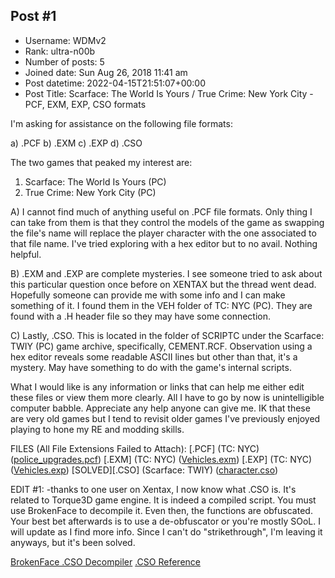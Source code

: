 ## Post #1
- Username: WDMv2
- Rank: ultra-n00b
- Number of posts: 5
- Joined date: Sun Aug 26, 2018 11:41 am
- Post datetime: 2022-04-15T21:51:07+00:00
- Post Title: Scarface: The World Is Yours / True Crime: New York City - PCF, EXM, EXP, CSO formats

I'm asking for assistance on the following file formats:

a) .PCF
b) .EXM
c) .EXP
d) .CSO

The two games that peaked my interest are:

1) Scarface: The World Is Yours (PC)
2) True Crime: New York City (PC)

A) I cannot find much of anything useful on .PCF file formats. Only thing I can take from them is that they control the models of the game as swapping the file's name will replace the player character with the one associated to that file name. I've tried exploring with a hex editor but to no avail. Nothing helpful.

B) .EXM and .EXP are complete mysteries. I see someone tried to ask about this particular question once before on XENTAX but the thread went dead. Hopefully someone can provide me with some info and I can make something of it. I found them in the VEH folder of TC: NYC (PC). They are found with a .H header file so they may have some connection.

C) Lastly, .CSO. This is located in the folder of SCRIPTC under the Scarface: TWIY (PC) game archive, specifically, CEMENT.RCF. Observation using a hex editor reveals some readable ASCII lines but other than that, it's a mystery. May have something to do with the game's internal scripts.



What I would like is any information or links that can help me either edit these files or view them more clearly. All I have to go by now is unintelligible computer babble. Appreciate any help anyone can give me. IK that these are very old games but I tend to revisit older games I've previously enjoyed playing to hone my RE and modding skills.

FILES (All File Extensions Failed to Attach):
[.PCF] (TC: NYC) ([police_upgrades.pcf](https://www.mediafire.com/file/4933dgez4p6qysb/police_upgrades.pcf/file))
[.EXM] (TC: NYC) ([Vehicles.exm](https://www.mediafire.com/file/auu7jotl8t4hbnq/Vehicles.exm/file))
[.EXP] (TC: NYC) ([Vehicles.exp](https://www.mediafire.com/file/hw89t07m3ia5r4n/Vehicles.exp/file))
[SOLVED][.CSO] (Scarface: TWIY) ([character.cso](https://www.mediafire.com/file/c362ylrcc70oujh/character.cso/file))



EDIT #1:
-thanks to one user on Xentax, I now know what .CSO is. It's related to Torque3D game engine. It is indeed a compiled script. You must use BrokenFace to decompile it. Even then, the functions are obfuscated. Your best bet afterwards is to use a de-obfuscator or you're mostly SOoL. I will update as I find more info. Since I can't do "strikethrough", I'm leaving it anyways, but it's been solved.

[BrokenFace .CSO Decompiler](https://github.com/sulzbals/BrokenFace)
[.CSO Reference](http://wiki.xentax.com/index.php/Scarface:_The_World_is_Yours_CSO)
